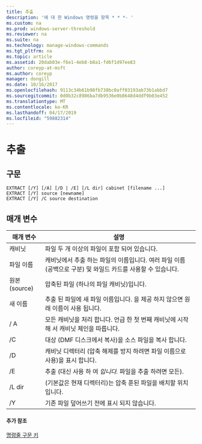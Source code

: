 ```yaml
---
title: 추출
description: '에 대 한 Windows 명령을 항목 * * *- '
ms.custom: na
ms.prod: windows-server-threshold
ms.reviewer: na
ms.suite: na
ms.technology: manage-windows-commands
ms.tgt_pltfrm: na
ms.topic: article
ms.assetid: 20dab03e-f6e1-4eb8-b8a1-fd6f1d97ee83
author: coreyp-at-msft
ms.author: coreyp
manager: dongill
ms.date: 10/16/2017
ms.openlocfilehash: 9113c34b61b98fb738bc0aff03193ab73b1abbd7
ms.sourcegitcommit: 0d0b32c8986ba7db9536e0b8648d4ddf9b03e452
ms.translationtype: MT
ms.contentlocale: ko-KR
ms.lasthandoff: 04/17/2019
ms.locfileid: "59882314"
---
```

# <a name="extract"></a>추출



## <a name="syntax"></a>구문

```
EXTRACT [/Y] [/A] [/D | /E] [/L dir] cabinet [filename ...]
EXTRACT [/Y] source [newname]
EXTRACT [/Y] /C source destination
```

## <a name="parameters"></a>매개 변수

|매개 변수|설명|
|---------|-----------|
|캐비닛|파일 두 개 이상의 파일이 포함 되어 있습니다.|
|파일 이름|캐비닛에서 추출 하는 파일의 이름입니다. 여러 파일 이름 (공백으로 구분) 및 와일드 카드를 사용할 수 있습니다.|
|원본(source)|압축된 파일 (하나의 파일 캐비닛)입니다.|
|새 이름|추출 된 파일에 새 파일 이름입니다. 을 제공 하지 않으면 원래 이름이 사용 됩니다.|
|/ A|모든 캐비닛을 처리 합니다. 언급 한 첫 번째 캐비닛에 시작 해 서 캐비닛 체인을 따릅니다.|
|/C|대상 (DMF 디스크에서 복사)을 소스 파일을 복사 합니다.|
|/D|캐비닛 디렉터리 (압축 해제를 방지 하려면 파일 이름으로 사용)을 표시 합니다.|
|/E|추출 (대신 사용 하 여 *입니다.* 파일을 추출 하려면 모든).|
|/L dir|(기본값은 현재 디렉터리)는 압축 푼된 파일을 배치할 위치입니다.|
|/Y|기존 파일 덮어쓰기 전에 표시 되지 않습니다.|

#### <a name="additional-references"></a>추가 참조

[명령줄 구문 키](command-line-syntax-key.md)